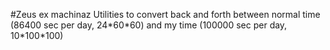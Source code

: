 #Zeus ex machinaz
Utilities to convert back and forth between normal time (86400 sec per day, 24\*60\*60) and my time (100000 sec per day, 10\*100\*100)
